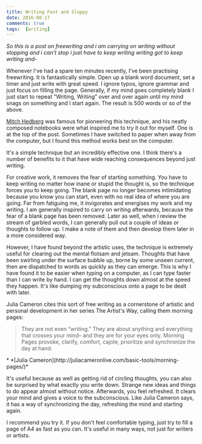 ```yaml
---  
title: Writing Fast and Sloppy  
date: 2016-08-17 
comments: true  
tags:  [writing]  
---  
```

<em>So this is a post on freewriting and i am carrying on writing without stopping and i can't stop i just have to keep writing writing got to keep writing and-</em>  

Whenever I've had a spare ten minutes recently, I've been practising freewriting. It is fantastically simple. Open up a blank word document, set a timer and just write with great speed. I ignore typos, ignore grammar and just focus on filling the page. Generally, if my mind goes completely blank I just start to repeat "Writing, Writing" over and over again until my mind snags on something and I start again. The result is 500 words or so of the above.  
<!--more-->  

<a href="https://www.reddit.com/r/writing/comments/3ggmvu/mitch_hedbergs_daily_free_writing_exercise/">Mitch Hedberg</a> was famous for pioneering this technique, and his neatly composed notebooks were what inspired me to try it out for myself. One is at the top of the post. Sometimes I have switched to paper when away from the computer, but I found this method works best on the computer.  

It's a simple technique but an incredibly effective one. I think there's a number of benefits to it that have wide reaching consequences beyond just writing.  

For creative work, it removes the fear of starting something. You have to keep writing no matter how inane or stupid the thought is, so the technique forces you to keep going. The blank page no longer becomes intimidating because you know you can start,  even with no real idea of where you are going.  Far from fatiguing me, it invigorates and energises my work and my writing. I am generally inspired to carry on writing afterwards, because the fear of a blank page has been removed. Later as well, when I review the stream of garbled words, I can generally pull out a couple of ideas or thoughts to follow up. I make a note of them and then develop them later in a more considered way.  

However, I have found beyond the artistic uses, the technique is extremely useful for clearing out the mental flotsam and jetsam. Thoughts that have been swirling under the surface bubble up, borne by some unseen current, then are dispatched to words as quickly as they can emerge. This is why I have found it to be easier when typing on a computer, as I can type faster than I can write by hand. I can get the thoughts down almost at the speed they happen. It's like dumping my subconscious onto a page to be dealt with later.  

Julia Cameron cites this sort of free writing as a cornerstone of artistic and personal development in her series The Artist's Way, calling them morning pages:  

<blockquote>  
  They are not even “writing.” They are about anything and everything that crosses your mind– and they are for your eyes only. Morning Pages provoke, clarify, comfort, cajole, prioritize and synchronize the day at hand.
</blockquote>    
  * *[Julia Cameron](http://juliacameronlive.com/basic-tools/morning-pages/)*  


It's useful because as well as getting rid of circling thoughts, you can also be surprised by what exactly you write down. Strange new ideas and things to do appear almost without notice. Afterwards, you feel refreshed. It clears your mind and gives a voice to the subconscious. Like Julia Cameron says, it has a way of synchronizing the day, refreshing the mind and starting again.  

I recommend you try it. If you don't feel comfortable typing, just try to fill a page of A4 as fast as you can. It's useful in many ways, not just for writers or artists.  
